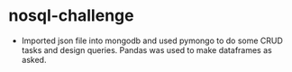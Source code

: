 # nosql-challenge
- Imported json file into mongodb and used pymongo to do some CRUD tasks and design queries. Pandas was used to make dataframes as asked.